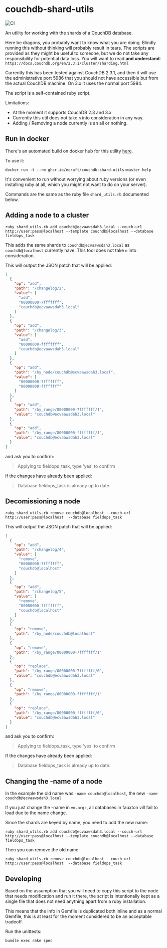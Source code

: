 # couchdb-shard-utils

![CI](https://github.com/ecraft/couchdb-shard-utils/workflows/CI/badge.svg)


An utility for working with the shards of a CouchDB database.

Here be dragons, you probably want to know what you are doing. Blindly running this without thinking will probably result in tears.
The scripts are provided as they might be useful to someone, but we do not take any responsibility for potential data loss.
You will want to read **and understand**: `https://docs.couchdb.org/en/2.3.1/cluster/sharding.html`

Currently this has been tested against CouchDB 2.3.1, and then it will use the administrative port 5986 that you should not have accessible but from the actual CouchDB machine. On 3.x it uses the normal port 5984.

The script is a self-contained ruby script.

Limitations:
- At the moment it supports CouchDB 2.3 and 3.x
- Currently this util does not take `n` into consideration in any way.
- Adding / Removing a node currently is an all or nothing.

## Run in docker

There's an automated build on docker hub for this utility [here](https://github.com/ecraft/couchdb-shard-utils/pkgs/container/couchdb-shard-utils).

To use it:

	docker run -t --rm ghcr.io/ecraft/couchdb-shard-utils:master help

It's convenient to run without worrying about ruby versions (or even installing ruby at all, which you might not want to do on your server).

Commands are the same as the ruby file `shard_utils.rb` documented below.

## Adding a node to a cluster

`ruby shard_utils.rb add couchdb@ecvaawsdah3.local --couch-url http://user:pass@localhost --template couchdb@localhost --database fieldops_task`

This adds the same shards to `couchdb@ecvaawsdah3.local` as `couchdb@localhost` currently have. This tool does not take `n` into consideration.

This will output the JSON patch that will be applied:
```json
[
  {
    "op": "add",
    "path": "/changelog/2",
    "value": [
      "add",
      "00000000-7fffffff",
      "couchdb@ecvaawsdah3.local"
    ]
  },
  {
    "op": "add",
    "path": "/changelog/3",
    "value": [
      "add",
      "80000000-ffffffff",
      "couchdb@ecvaawsdah3.local"
    ]
  },
  {
    "op": "add",
    "path": "/by_node/couchdb@ecvaawsdah3.local",
    "value": [
      "00000000-7fffffff",
      "80000000-ffffffff"
    ]
  },
  {
    "op": "add",
    "path": "/by_range/00000000-7fffffff/1",
    "value": "couchdb@ecvaawsdah3.local"
  },
  {
    "op": "add",
    "path": "/by_range/80000000-ffffffff/1",
    "value": "couchdb@ecvaawsdah3.local"
  }
]
```
and ask you to confirm:
> Applying to fieldops_task, type 'yes' to confirm

If the changes have already been applied:

> Database fieldops_task is already up to date.

## Decomissioning a node

`ruby shard_utils.rb remove couchdb@localhost --couch-url http://user:pass@localhost  --database fieldops_task`


This will output the JSON patch that will be applied:
```json
[
  {
    "op": "add",
    "path": "/changelog/4",
    "value": [
      "remove",
      "00000000-7fffffff",
      "couchdb@localhost"
    ]
  },
  {
    "op": "add",
    "path": "/changelog/5",
    "value": [
      "remove",
      "80000000-ffffffff",
      "couchdb@localhost"
    ]
  },
  {
    "op": "remove",
    "path": "/by_node/couchdb@localhost"
  },
  {
    "op": "remove",
    "path": "/by_range/00000000-7fffffff/1"
  },
  {
    "op": "replace",
    "path": "/by_range/00000000-7fffffff/0",
    "value": "couchdb@ecvaawsdah3.local"
  },
  {
    "op": "remove",
    "path": "/by_range/80000000-ffffffff/1"
  },
  {
    "op": "replace",
    "path": "/by_range/80000000-ffffffff/0",
    "value": "couchdb@ecvaawsdah3.local"
  }
]
```
and ask you to confirm:
> Applying to fieldops_task, type 'yes' to confirm

If the changes have already been applied:

> Database fieldops_task is already up to date.


## Changing the -name of a node

In the example the old name was `-name couchdb@localhost`, the new `-name couchdb@ecvaawsdah3.local`

If you just change the -name in `vm.args`, all databases in fauxton vill fail to load due to the name change.

Since the shards are keyed by name, you need to add the new name:

`ruby shard_utils.rb add couchdb@ecvaawsdah3.local --couch-url http://user:pass@localhost --template couchdb@localhost --database fieldops_task`

Then you can remove the old name:

`ruby shard_utils.rb remove couchdb@localhost --couch-url http://user:pass@localhost  --database fieldops_task`

## Developing

Based on the assumption that you will need to copy this script to the node that needs modification and
run it there, the script is intentionally kept as a single file that does not need anything apart from
a ruby installation.

This means that the info in Gemfile is duplicated both inline and as a normal Gemfile, this is at least for the moment considered to be an acceptable tradeoff.


Run the unittests:

`bundle exec rake spec`
